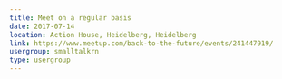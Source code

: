 ```yaml
---
title: Meet on a regular basis
date: 2017-07-14
location: Action House, Heidelberg, Heidelberg
link: https://www.meetup.com/back-to-the-future/events/241447919/
usergroup: smalltalkrn
type: usergroup
---
```

